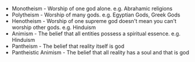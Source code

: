 - Monotheism - Worship of one god alone. e.g. Abrahamic religions
- Polytheism - Worship of many gods. e.g. Egyptian Gods, Greek Gods
- Henotheism - Worship of one supreme god doesn't mean you can't worship other gods. e.g. Hinduism
- Animism - The belief that all entities possess a spiritual essence. e.g. Hinduism
- Pantheism - The belief that reality itself is god
- Pantheistic Animism - The belief that all reality has a soul and that is god
